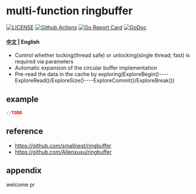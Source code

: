 #  multi-function ringbuffer

[![LICENSE](https://img.shields.io/badge/LICENSE-MIT-blue)](https://github.com/zput/ringbuffer/blob/master/LICENSE)
[![Github Actions](https://github.com/zput/ringbuffer/workflows/CI/badge.svg)](https://github.com/zput/ringbuffer/actions)
[![Go Report Card](https://goreportcard.com/badge/github.com/zput/ringbuffer)](https://goreportcard.com/report/github.com/zput/ringbuffer)
[![GoDoc](https://godoc.org/github.com/zput/ringbuffer?status.svg)](https://godoc.org/github.com/zput/ringbuffer)

#### [中文](README-ZH.md) | English

- Control whether locking(thread safe) or unlocking(single thread; fast) is required via parameters
- Automatic expansion of the circular buffer implementation
- Pre-read the data in the cache by exploring(ExploreBegin()----ExploreRead()/ExploreSize()----ExploreCommit()/ExploreBreak())


## example

```go
//TODO

```

## reference

- https://github.com/smallnest/ringbuffer
- https://github.com/Allenxuxu/ringbuffer

## appendix

welcome pr
